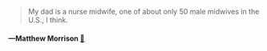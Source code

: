 > My dad is a nurse midwife, one of about only 50 male midwives in the U.S., I think.
  #### —Matthew Morrison [:scroll:](undefined)